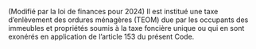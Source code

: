 (Modifié  par  la  loi  de  finances  pour  2024)  Il  est  institué  une  taxe d’enlèvement des ordures ménagères (TEOM) due par les occupants des immeubles et propriétés soumis à la taxe foncière unique ou qui en sont exonérés en application de l’article 153 du présent Code.